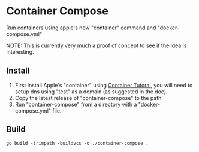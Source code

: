 # Container Compose

Run containers using apple's new "container" command and "docker-compose.yml"

NOTE: This is currently very much a proof of concept to see if the idea is
interesting.

## Install

1. First install Apple's "container" using [Container
Tutoral](https://github.com/apple/container/blob/main/docs/tutorial.md), you
will need to setup dns using "test" as a domain (as suggested in the doc).
2. Copy the latest release of "container-compose" to the path
3. Run "container-compose" from a directory with a "docker-compose.yml" file.

## Build

```
go build -trimpath -buildvcs -o ./container-compose .
```

